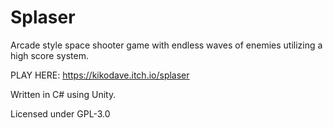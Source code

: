 # Splaser
Arcade style space shooter game with endless waves of enemies utilizing a high score system. 

PLAY HERE:
https://kikodave.itch.io/splaser

Written in C# using Unity.

Licensed under GPL-3.0 
